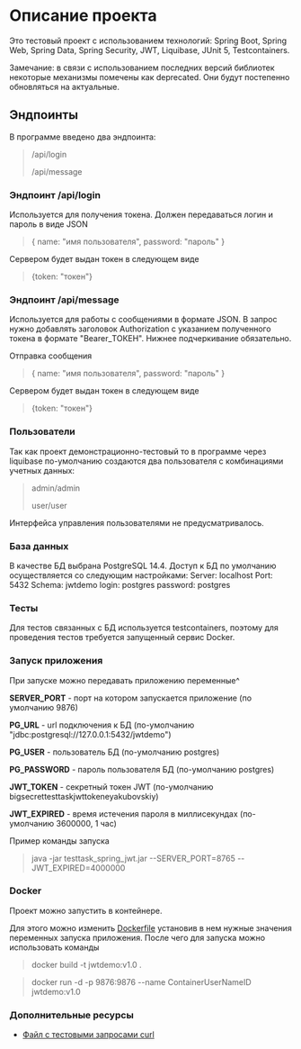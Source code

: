 # Описание проекта
Это тестовый проект c использованием технологий:
Spring Boot, Spring Web, Spring Data, Spring Security, JWT, Liquibase, JUnit 5, Testcontainers.

Замечание: в связи с использованием последних версий библиотек некоторые механизмы помечены как deprecated. Они будут постепенно обновляться на актуальные. 

## Эндпоинты
В программе введено два эндпоинта:

> /api/login
>
> /api/message

### Эндпоинт /api/login
Используется для получения токена. Должен передаваться логин и пароль в виде JSON
 
>{ 
>    name: "имя пользователя", 
>    password: "пароль" 
>}
 
Сервером будет выдан токен в следующем виде 
>{token: "токен"}


### Эндпоинт /api/message
Используется для работы с сообщениями в формате JSON. В запрос нужно добавлять заголовок Authorization с указанием полученного токена в формате "Bearer_ТОКЕН". Нижнее подчеркивание обязательно.

Отправка сообщения
>{
>    name: "имя пользователя",
>    password: "пароль"
>}

Сервером будет выдан токен в следующем виде
>{token: "токен"}


### Пользователи
Так как проект демонстрационно-тестовый то в программе через liquibase по-умолчанию создаются два пользователя с комбинациями учетных данных:
> admin/admin
> 
> user/user

Интерфейса управления пользователями не предусматривалось.

### База данных
В качестве БД выбрана PostgreSQL 14.4.
Доступ к БД по умолчанию осуществляется со следующим настройками:
Server: localhost
Port: 5432
Schema: jwtdemo
login: postgres
password: postgres

### Тесты
Для тестов связанных с БД используется testcontainers, поэтому для проведения тестов требуется запущенный сервис Docker.

### Запуск приложения
При запуске можно передавать приложению переменные^

**SERVER_PORT** - порт на котором запускается приложение (по умолчанию 9876)
 
**PG_URL** - url подключения к БД (по-умолчанию "jdbc:postgresql://127.0.0.1:5432/jwtdemo") 
 
**PG_USER** - пользователь БД (по-умолчанию postgres)
 
**PG_PASSWORD** - пароль пользователя БД (по-умолчанию postgres)
 
**JWT_TOKEN** - секретный токен JWT (по-умолчанию bigsecrettesttaskjwttokeneyakubovskiy)
 
**JWT_EXPIRED** - время истечения пароля в миллисекундах (по-умолчанию 3600000, 1 час)


Пример команды запуска
> java -jar testtask_spring_jwt.jar --SERVER_PORT=8765 --JWT_EXPIRED=4000000


### Docker
Проект можно запустить в контейнере.

Для этого можно изменить [Dockerfile](Dockerfile) установив в нем нужные значения переменных запуска приложения.
После чего для запуска можно использовать команды

>docker build -t jwtdemo:v1.0 .

>docker run -d -p 9876:9876 --name ContainerUserNameID jwtdemo:v1.0

### Дополнительные ресурсы

* [Файл с тестовыми запросами curl](curl)
